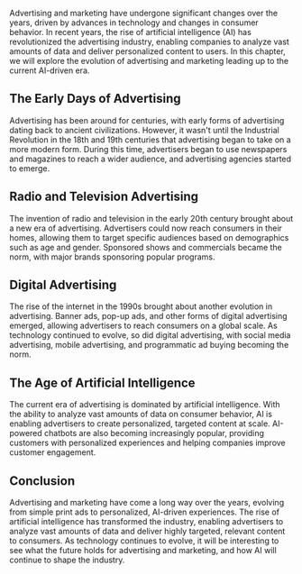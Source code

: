 

Advertising and marketing have undergone significant changes over the years, driven by advances in technology and changes in consumer behavior. In recent years, the rise of artificial intelligence (AI) has revolutionized the advertising industry, enabling companies to analyze vast amounts of data and deliver personalized content to users. In this chapter, we will explore the evolution of advertising and marketing leading up to the current AI-driven era.

The Early Days of Advertising
-----------------------------

Advertising has been around for centuries, with early forms of advertising dating back to ancient civilizations. However, it wasn't until the Industrial Revolution in the 18th and 19th centuries that advertising began to take on a more modern form. During this time, advertisers began to use newspapers and magazines to reach a wider audience, and advertising agencies started to emerge.

Radio and Television Advertising
--------------------------------

The invention of radio and television in the early 20th century brought about a new era of advertising. Advertisers could now reach consumers in their homes, allowing them to target specific audiences based on demographics such as age and gender. Sponsored shows and commercials became the norm, with major brands sponsoring popular programs.

Digital Advertising
-------------------

The rise of the internet in the 1990s brought about another evolution in advertising. Banner ads, pop-up ads, and other forms of digital advertising emerged, allowing advertisers to reach consumers on a global scale. As technology continued to evolve, so did digital advertising, with social media advertising, mobile advertising, and programmatic ad buying becoming the norm.

The Age of Artificial Intelligence
----------------------------------

The current era of advertising is dominated by artificial intelligence. With the ability to analyze vast amounts of data on consumer behavior, AI is enabling advertisers to create personalized, targeted content at scale. AI-powered chatbots are also becoming increasingly popular, providing customers with personalized experiences and helping companies improve customer engagement.

Conclusion
----------

Advertising and marketing have come a long way over the years, evolving from simple print ads to personalized, AI-driven experiences. The rise of artificial intelligence has transformed the industry, enabling advertisers to analyze vast amounts of data and deliver highly targeted, relevant content to consumers. As technology continues to evolve, it will be interesting to see what the future holds for advertising and marketing, and how AI will continue to shape the industry.
